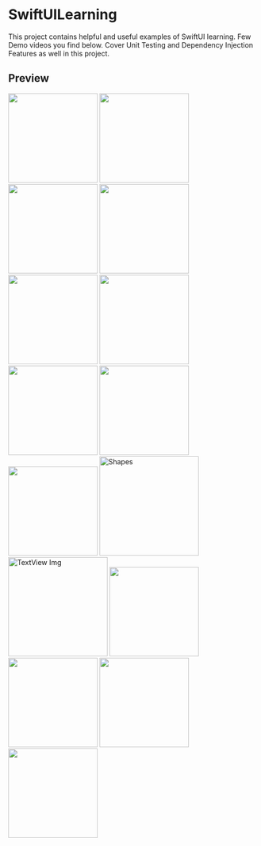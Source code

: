 # SwiftUILearning
This project contains helpful and useful examples of SwiftUI learning.
Few Demo videos you find below.
Cover Unit Testing and Dependency Injection Features as well in this project.
## Preview ##
<img src="https://github.com/TannuKaushk/SwiftUILearning/assets/68506215/83aeb997-2c48-42a0-acb3-bf632212bed1.gif" width="180">
<img src="https://github.com/TannuKaushk/SwiftUILearning/assets/68506215/40441d33-195c-450c-8b8e-a35ce6530011.gif" width="180">
<img src="https://github.com/TannuKaushk/SwiftUILearning/assets/68506215/e49cba46-cf3b-4115-9b5d-40b0759566b6.gif" width="180">
<img src="https://github.com/TannuKaushk/SwiftUILearning/assets/68506215/d42d8bfb-5977-4123-b6aa-1281ca5de736.gif" width="180">
<img src="https://github.com/TannuKaushk/SwiftUILearning/assets/68506215/24bc9ede-2b44-44a3-bc93-c008f47dedd9.gif" width="180">
<img src="https://github.com/TannuKaushk/SwiftUILearning/assets/68506215/5af94554-0ac0-43d5-94a9-ad224d209b99.gif" width="180">
<img src="https://github.com/TannuKaushk/SwiftUILearning/assets/68506215/d0ae8012-e7c3-4371-b403-ed7ea4dbec17.gif" width="180">
<img src="https://github.com/TannuKaushk/SwiftUILearning/assets/68506215/a16e6aa4-79ef-4fab-87f2-7e035cfa6d3c.gif" width="180">
<img src="https://github.com/TannuKaushk/SwiftUILearning/assets/68506215/67f3d3e0-4145-4fe6-808e-c2328f8f953f.gif" width="180">
<img width="200" alt="Shapes" src="https://github.com/TannuKaushk/SwiftUILearning/assets/68506215/543048c0-11bf-47c9-a491-197ba4a3a9e4">
<img width="200" alt="TextView Img" src="https://github.com/TannuKaushk/SwiftUILearning/assets/68506215/8e7f3fd0-f5c0-4449-88d6-e115808fdce7">
<img src="https://github.com/TannuKaushk/SwiftUILearning/assets/68506215/1957e9a8-2af4-40f9-ae6a-1a455b029051.gif" width="180">
<img src="https://github.com/TannuKaushk/SwiftUILearning/assets/68506215/cc898c98-341c-4766-8bf8-dd53c00bcbd9.gif" width="180">
<img src="https://github.com/TannuKaushk/SwiftUILearning/assets/68506215/ee942d09-07f3-4f14-83e5-74752d316b3f.gif" width="180">
<img src="https://github.com/TannuKaushk/SwiftUILearning/assets/68506215/42a0bc68-628f-45a2-9c88-ce35594a61a5.gif" width="180">





